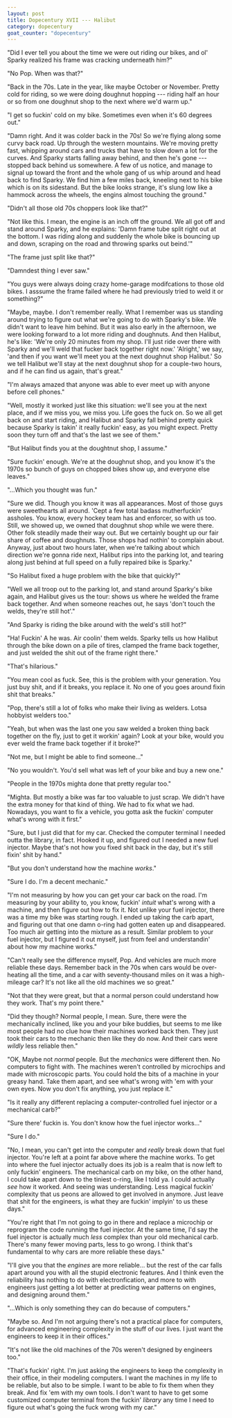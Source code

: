 ```yaml
---
layout: post
title: Dopecentury XVII --- Halibut
category: dopecentury
goat_counter: "dopecentury" 
---
```


"Did I ever tell you about the time we were out riding our bikes, and ol' Sparky realized his frame was cracking underneath him?"

"No Pop. When was that?"

"Back in the 70s. Late in the year, like maybe October or November. Pretty cold for riding, so we were doing doughnut hopping --- riding half an hour or so from one doughnut shop to the next where we'd warm up."

"I get so fuckin' cold on my bike. Sometimes even when it's 60 degrees out."

"Damn right. And it was colder back in the 70s! So we're flying along some curvy back road. Up through the western mountains. We're moving pretty fast, whipping around cars and trucks that have to slow down a lot for the curves. And Sparky starts falling away behind, and then he's gone --- stopped back behind us somewhere. A few of us notice, and manage to signal up toward the front and the whole gang of us whip around and head back to find Sparky. We find him a few miles back, kneeling next to his bike which is on its sidestand. But the bike looks strange, it's slung low like a hammock across the wheels, the engins almost touching the ground."

"Didn't all those old 70s choppers look like that?"

"Not like this. I mean, the engine is an inch off the ground. We all got off and stand around Sparky, and he explains: 'Damn frame tube split right out at the bottom. I was riding along and suddenly the whole bike is bouncing up and down, scraping on the road and throwing sparks out beind.'"

"The frame just split like that?"

"Damndest thing I ever saw."

"You guys were always doing crazy home-garage modifcations to those old bikes. I asssume the frame failed where he had previously tried to weld it or something?"

"Maybe, maybe. I don't remember really. What I remember was us standing around trying to figure out what we're going to do with Sparky's bike. We didn't want to leave him behind. But it was also early in the afternoon, we were looking forward to a lot more riding and doughnuts. And then Halibut, he's like: 'We're only 20 minutes from my shop. I'll just ride over there with Sparky and we'll weld that fucker back together right now.' 'Alright,' we say, 'and then if you want we'll meet you at the next doughnut shop Halibut.' So we tell Halibut we'll stay at the next doughnut shop for a couple-two hours, and if he can find us again, that's great."

"I'm always amazed that anyone was able to ever meet up with anyone before cell phones."

"Well, mostly it worked just like this situation: we'll see you at the next place, and if we miss you, we miss you. Life goes the fuck on. So we all get back on and start riding, and Halibut and Sparky fall behind pretty quick because Sparky is takin' it really fuckin' easy, as you might expect. Pretty soon they turn off and that's the last we see of them."

"But Halibut finds you at the doughtnut shop, I assume."

"Sure fuckin' enough. We're at the doughnut shop, and you know it's the 1970s so bunch of guys on chopped bikes show up, and everyone else leaves."

"...Which you thought was fun."

"Sure we did. Though you know it was all appearances. Most of those guys were sweethearts all around. 'Cept a few total badass mutherfuckin' assholes. You know, every hockey team has and enforcer, so with us too. Still, we showed up, we owned that doughnut shop while we were there. Other folk steadily made their way out. But we certainly bought up our fair share of coffee and doughnuts. Those shops had nothin' to complain about. Anyway, just about two hours later, when we're talking about which direction we're gonna ride next, Halibut rips into the parking lot, and tearing along just behind at full speed on a fully repaired bike is Sparky."

"So Halibut fixed a huge problem with the bike that quickly?"

"Well we all troop out to the parking lot, and stand around Sparky's bike again, and Halibut gives us the tour: shows us where he welded the frame back together. And when someone reaches out, he says 'don't touch the welds, they're still hot'."

"And Sparky is riding the bike around with the weld's still hot?"

"Ha! Fuckin' A he was. Air coolin' them welds. Sparky tells us how Halibut through the bike down on a pile of tires, clamped the frame back together, and just welded the shit out of the frame right there."

"That's hilarious."

"You mean cool as fuck. See, this is the problem with your generation. You just buy shit, and if it breaks, you replace it. No one of you goes around fixin shit that breaks."

"Pop, there's still a lot of folks who make their living as welders. Lotsa hobbyist welders too."

"Yeah, but when was the last one you saw welded a broken thing back together on the fly, just to get it workin' again? Look at your bike, would you ever weld the frame back together if it broke?"

"Not me, but I might be able to find someone..."

"No you wouldn't. You'd sell what was left of your bike and buy a new one."

"People in the 1970s mighta done that pretty regular too."

"Mighta. But mostly a bike was far too valuable to just scrap. We didn't have the extra money for that kind of thing. We had to fix what we had. Nowadays, you want to fix a vehicle, you gotta ask the fuckin' computer what's wrong with it first."

"Sure, but I just did that for my car. Checked the computer terminal I needed outta the library, in fact. Hooked it up, and figured out I needed a new fuel injector. Maybe that's not how you fixed shit back in the day, but it's still fixin' shit by hand."

"But you don't understand how the machine _works_."

"Sure I do. I'm a decent mechanic."

"I'm not measuring by how you can get your car back on the road. I'm measuring by your ability to, you know, fuckin' _intuit_ what's wrong with a machine, and then figure out how to fix it. Not unlike your fuel injector, there was a time my bike was starting rough. I ended up taking the carb apart, and figuring out that one damn o-ring had gotten eaten up and disappeared. Too much air getting into the mixture as a result. Similar problem to your fuel injector, but I figured it out myself, just from feel and understandin' about how my machine works."

"Can't really see the difference myself, Pop. And vehicles are much more reliable these days. Remember back in the 70s when cars would be over-heating all the time, and a car with seventy-thousand miles on it was a high-mileage car? It's not like all the old machines we so great."

"Not that they were great, but that a normal person could understand how they work. That's my point there."

"Did they though? Normal people, I mean. Sure, there were the mechanically inclined, like you and your bike buddies, but seems to me like most people had no clue how their machines worked back then. They just took their cars to the mechanic then like they do now. And their cars were _wildly_ less reliable then."

"OK, Maybe not _normal_ people. But the _mechanics_ were different then. No computers to fight with. The machines weren't controlled by microchips and made with microscopic parts. You could hold the bits of a machine in your greasy hand. Take them apart, and see what's wrong with 'em with your own eyes. Now you don't fix anything, you just replace it."

"Is it really any different replacing a computer-controlled fuel injector or a mechanical carb?"

"Sure there' fuckin is. You don't know how the fuel injector works..."

"Sure I do."

"No, I mean, you can't get into the computer and _really_ break down that fuel injector. You're left at a point far above where the machine works. To get into where the fuel injector actually does its job is a realm that is now left to only fuckin' engineers. The mechanical carb on my bike, on the other hand, I could take apart down to the tiniest o-ring, like I told ya. I could actually _see_ how it worked. And seeing was understanding. Less magical fuckin' complexity that us peons are allowed to get involved in anymore. Just leave that shit for the engineers, is what they are fuckin' implyin' to us these days."

"You're right that I'm not going to go in there and replace a microchip or reprogram the code running the fuel injector. At the same time, I'd say the fuel injector is actually much _less_ complex than your old mechanical carb. There's many fewer moving parts, less to go wrong. I think that's fundamental to why cars are more reliable these days."

"I'll give you that the _engines_ are more reliable... but the rest of the car falls apart around you with all the stupid electronic features. And I think even the reliability has nothing to do with electronfication, and more to with engineers just getting a lot better at predicting wear patterns on engines, and designing around them."

"...Which is only something they can do because of computers."

"Maybe so. And I'm not arguing there's not a practical place for computers, for advanced engineering complexity in the stuff of our lives. I just want the engineers to keep it in their offices."

"It's not like the old machines of the 70s weren't designed by engineers too."

"That's fuckin' right. I'm just asking the engineers to keep the complexity in their office, in their modeling computers. I want the machines in my life to be reliable, but also to be simple. I want to be able to fix them when they break. And fix 'em with my own tools. I don't want to have to get some customized computer terminal from the fuckin' _library_ any time I need to figure out what's going the fuck wrong with my car."









